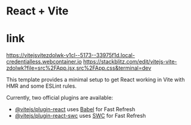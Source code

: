 # React + Vite
# link 
https://vitejsvitezdolwk-v1cl--5173--33975f1d.local-credentialless.webcontainer.io
https://stackblitz.com/edit/vitejs-vite-zdolwk?file=src%2FApp.jsx,src%2FApp.css&terminal=dev

This template provides a minimal setup to get React working in Vite with HMR and some ESLint rules.

Currently, two official plugins are available:

- [@vitejs/plugin-react](https://github.com/vitejs/vite-plugin-react/blob/main/packages/plugin-react/README.md) uses [Babel](https://babeljs.io/) for Fast Refresh
- [@vitejs/plugin-react-swc](https://github.com/vitejs/vite-plugin-react-swc) uses [SWC](https://swc.rs/) for Fast Refresh
